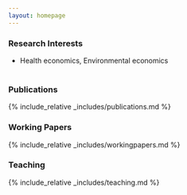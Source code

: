 ```yaml
---
layout: homepage
---
```

<!--
## About Me

I am a Ph.D. student at ...
-->

### Research Interests

<ul style="margin:0px;">
  <li> Health economics, Environmental economics</li>
</ul>
  
<br>

### Publications

{% include_relative _includes/publications.md %}


### Working Papers

{% include_relative _includes/workingpapers.md %}

### Teaching

{% include_relative _includes/teaching.md %}
  
<!--h4 style="margin:0 10px 0;">Instructor, Georgia State University</h4>
<ul style="margin:0 0 5px;">
  <li><autocolor>Mathematical Economics (ECON 4930/6030): Spring 2024</autocolor></li>
</ul>
<!--
{% include_relative _includes/services.md %}
-->
